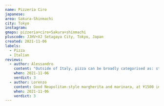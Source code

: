 ```yaml
---
name: Pizzeria Ciro
japanese: 
area: Sakura-Shinmachi
city: Tokyo
instagram: 
gmaps: pizzeria+ciro+Sakura+shinmachi
pluscode: JJHV+XJ Setagaya City, Tokyo, Japan
created: 2021-11-06
labels:
  - Pizza
  - Italian
reviews:
  - author: Alessandro
    content: "Outside of Italy, pizza can be broadly categorised as: stuff that you should be arrested for, incredible for having been prepared abroad and okay. This pizza was okay."
    when: 2021-11-06
    verdict: 3
  - author: Lorenzo
    content: Good Neapolitan-style margherita and marinara, at ¥1500 in total arguably the best value for money in Tokyo so far. (No members of the staff were killed for having a French fries pizza on the menu to write this review.)
    when: 2021-11-06
    verdict: 3
---
```

